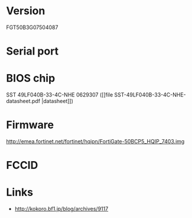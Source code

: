 # Version


FGT50B3G07504087

# Serial port


# BIOS chip


SST 49LF040B-33-4C-NHE 0629307 ([[file SST-49LF040B-33-4C-NHE-datasheet.pdf |datasheet]])

# Firmware


<http://emea.fortinet.net/fortinet/hqipn/FortiGate-50BCP5_HQIP_7403.img>  

# FCCID


# Links


* <http://kokoro.bf1.jp/blog/archives/9117>  